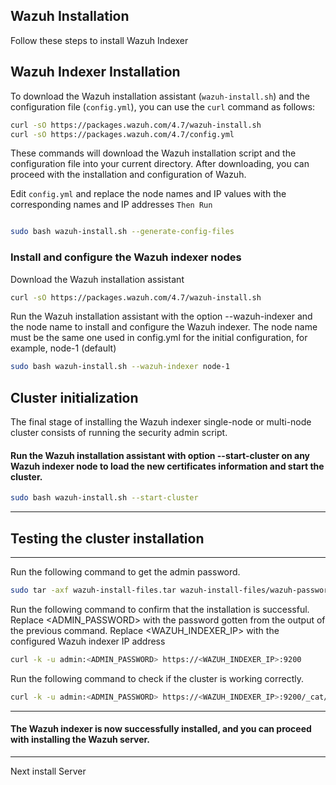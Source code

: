 ## Wazuh Installation

Follow these steps to install Wazuh Indexer

## Wazuh Indexer Installation

To download the Wazuh installation assistant (`wazuh-install.sh`) and the configuration file (`config.yml`), you can use the `curl` command as follows:

```bash
curl -sO https://packages.wazuh.com/4.7/wazuh-install.sh
curl -sO https://packages.wazuh.com/4.7/config.yml
```

These commands will download the Wazuh installation script and the configuration file into your current directory. After downloading, you can proceed with the installation and configuration of Wazuh.


Edit `config.yml` and replace the node names and IP values with the corresponding names and IP addresses `Then Run `

```bash

sudo bash wazuh-install.sh --generate-config-files

```
### Install and configure the Wazuh indexer nodes

Download the Wazuh installation assistant

```bash
curl -sO https://packages.wazuh.com/4.7/wazuh-install.sh

```
Run the Wazuh installation assistant with the option --wazuh-indexer and the node name to install and configure the Wazuh indexer. The node name must be the same one used in config.yml for the initial configuration, for example, node-1 (default)

```bash
sudo bash wazuh-install.sh --wazuh-indexer node-1

```
## Cluster initialization

The final stage of installing the Wazuh indexer single-node or multi-node cluster consists of running the security admin script.

#### Run the Wazuh installation assistant with option --start-cluster on any Wazuh indexer node to load the new certificates information and start the cluster.

```bash
sudo bash wazuh-install.sh --start-cluster
```
---
## Testing the cluster installation
---
Run the following command to get the admin password.

```bash
sudo tar -axf wazuh-install-files.tar wazuh-install-files/wazuh-passwords.txt -O | grep -P "\'admin\'" -A 1
```

Run the following command to confirm that the installation is successful. Replace <ADMIN_PASSWORD> with the password gotten from the output of the previous command. Replace <WAZUH_INDEXER_IP> with the configured Wazuh indexer IP address

```bash
curl -k -u admin:<ADMIN_PASSWORD> https://<WAZUH_INDEXER_IP>:9200

```

Run the following command to check if the cluster is working correctly.

```bash
curl -k -u admin:<ADMIN_PASSWORD> https://<WAZUH_INDEXER_IP>:9200/_cat/nodes?v
```
---
#### The Wazuh indexer is now successfully installed, and you can proceed with installing the Wazuh server.

---
Next install Server

